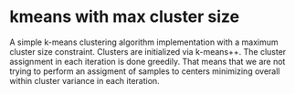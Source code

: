 # kmeans with max cluster size
A simple k-means clustering algorithm implementation with a maximum cluster size constraint. Clusters are initialized via k-means++. The cluster assignment in each iteration is done greedily. That means that we are not trying to perform an assigment of samples to centers minimizing overall within cluster variance in each iteration. 
